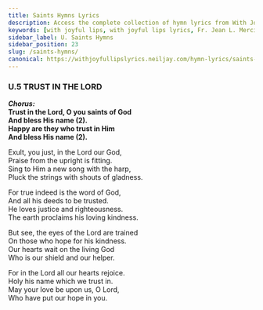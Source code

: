 ```yaml
---
title: Saints Hymns Lyrics
description: Access the complete collection of hymn lyrics from With Joyful Lips by Fr. Jean L. Mercier. Twelfth Revised Edition.
keywords: [with joyful lips, with joyful lips lyrics, Fr. Jean L. Mercier, hymn lyrics, twelfth revised edition]
sidebar_label: U. Saints Hymns
sidebar_position: 23
slug: /saints-hymns/
canonical: https://withjoyfullipslyrics.neiljay.com/hymn-lyrics/saints-hymns/
---
```


### U.5 TRUST IN THE LORD
***Chorus:*** <br />
**Trust in the Lord, O you saints of God**<br />
**And bless His name (2).**<br />
**Happy are they who trust in Him**<br />
**And bless His name (2).**<br />

Exult, you just, in the Lord our God,<br />
Praise from the upright is fitting.<br />
Sing to Him a new song with the harp,<br />
Pluck the strings with shouts of gladness.<br />

For true indeed is the word of God,<br />
And all his deeds to be trusted.<br />
He loves justice and righteousness.<br />
The earth proclaims his loving kindness.<br />

But see, the eyes of the Lord are trained<br />
On those who hope for his kindness.<br />
Our hearts wait on the living God<br />
Who is our shield and our helper.<br />

For in the Lord all our hearts rejoice.<br />
Holy his name which we trust in.<br />
May your love be upon us, O Lord,<br />
Who have put our hope in you.<br />